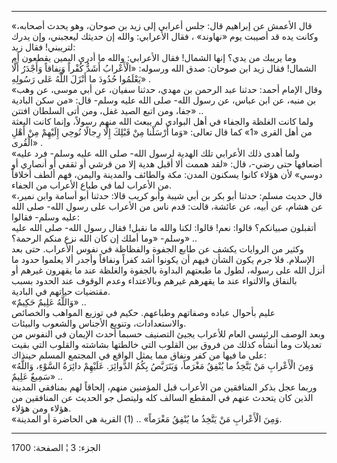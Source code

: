 ------------------------------------------------------------------------

«قال الأعمش عن إبراهيم قال: جلس أعرابي إلى زيد بن صوحان، وهو يحدث
أصحابه، وكانت يده قد أصيبت يوم «نهاوند» ، فقال الأعرابي: والله إن حديثك
ليعجبني، وإن يدرك لتريبني! فقال زيد:  
وما يريبك من يدي؟ إنها الشمال! فقال الأعرابي: والله ما أدري اليمين
يقطعون أم الشمال! فقال زيد ابن صوحان: صدق الله ورسوله: «الْأَعْرابُ أَشَدُّ كُفْراً
وَنِفاقاً وَأَجْدَرُ أَلَّا يَعْلَمُوا حُدُودَ ما أَنْزَلَ اللَّهُ عَلى رَسُولِهِ» .  
«وقال الإمام أحمد: حدثنا عبد الرحمن بن مهدي، حدثنا سفيان، عن أبي موسى،
عن وهب بن منبه، عن ابن عباس، عن رسول الله- صلى الله عليه وسلم- قال: «من
سكن البادية جفا، ومن اتبع الصيد غفل، ومن أتى السلطان افتتن» ..  
ولما كانت الغلظة والجفاء في أهل البوادي لم يبعث الله منهم رسولاً، وإنما
كانت البعثة من أهل القرى «1» كما قال تعالى: «وَما أَرْسَلْنا مِنْ قَبْلِكَ إِلَّا
رِجالًا نُوحِي إِلَيْهِمْ مِنْ أَهْلِ الْقُرى» .  
«ولما أهدى ذلك الأعرابي تلك الهدية لرسول الله- صلى الله عليه وسلم- فرد
عليه أضعافها حتى رضي-، قال: «لقد هممت ألا أقبل هدية إلا من قرشي أو ثقفي
أو أنصاري أو دوسي» لأن هؤلاء كانوا يسكنون المدن: مكة والطائف والمدينة
واليمن، فهم ألطف أخلاقاً من الأعراب لما في طباع الأعراب من الجفاء.  
«قال حديث مسلم: حدثنا أبو بكر بن أبي شيبة وأبو كريب قالا: حدثنا أبو
أسامة وابن نمير، عن هشام، عن أبيه، عن عائشة، قالت: قدم ناس من الأعراب
على رسول الله- صلى الله عليه وسلم- فقالوا:  
أتقبلون صبيانكم؟ قالوا: نعم! قالوا: لكنا والله ما نقبل! فقال رسول الله-
صلى الله عليه وسلم- «وما أملك إن كان الله نزع منكم الرحمة؟» ..  
وكثير من الروايات يكشف عن طابع الجفوة والفظاظة في نفوس الأعراب. حتى بعد
الإسلام. فلا جرم يكون الشأن فيهم أن يكونوا أشد كفراً ونفاقاً وأجدر ألا
يعلموا حدود ما أنزل الله على رسوله، لطول ما طبعتهم البداوة بالجفوة
والغلظة عند ما يقهرون غيرهم أو بالنفاق والالتواء عند ما يقهرهم غيرهم
وبالاعتداء وعدم الوقوف عند الحدود بسبب مقتضيات حياتهم في البادية.  
«وَاللَّهُ عَلِيمٌ حَكِيمٌ» ..  
عليم بأحوال عباده وصفاتهم وطباعهم. حكيم في توزيع المواهب والخصائص
والاستعدادات، وتنويع الأجناس والشعوب والبيئات.  
وبعد الوصف الرئيسي العام للأعراب يجيئ التصنيف حسبما أحدث الإيمان في
النفوس من تعديلات وما أنشأه كذلك من فروق بين القلوب التي خالطتها بشاشته
والقلوب التي بقيت على ما فيها من كفر ونفاق مما يمثل الواقع في المجتمع
المسلم حينذاك:  
«وَمِنَ الْأَعْرابِ مَنْ يَتَّخِذُ ما يُنْفِقُ مَغْرَماً، وَيَتَرَبَّصُ بِكُمُ الدَّوائِرَ. عَلَيْهِمْ دائِرَةُ
السَّوْءِ، وَاللَّهُ سَمِيعٌ عَلِيمٌ» ..  
وربما عجل بذكر المنافقين من الأعراب قبل المؤمنين منهم، إلحاقاً لهم
بمنافقي المدينة الذين كان يتحدث عنهم في المقطع السالف كله وليتصل جو
الحديث عن المنافقين من هؤلاء ومن هؤلاء.  
«وَمِنَ الْأَعْرابِ مَنْ يَتَّخِذُ ما يُنْفِقُ مَغْرَماً» .. (1) القرية هي الحاضرة أو المدينة.

------------------------------------------------------------------------

الجزء: 3 ¦ الصفحة: 1700
